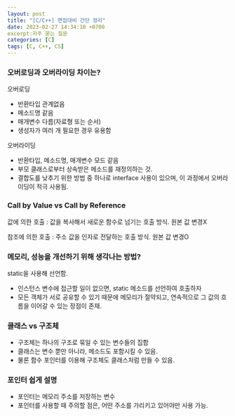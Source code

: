```yaml
---
layout: post
title: "[C/C++] 면접대비 간단 정리"
date: 2023-02-27 14:34:10 +0700
excerpt:자주 묻는 질문
categories: [C]
tags: [C, C++, CS]
---
```


### 오버로딩과 오버라이딩 차이는?

오버로딩

- 반환타입 관계없음
- 메소드명 같음
- 매개변수 다름(자료형 또는 순서)
- 생성자가 여러 개 필요한 경우 유용함

오버라이딩

- 반환타입, 메소드명, 매개변수 모드 같음
- 부모 클래스로부터 상속받은 메소드를 재정의하는 것.
- 결합도를 낮추기 위한 방법 중 하나로 interface 사용이 있으며, 이 과정에서 오버라이딩이 적극 사용됨.

### **Call by Value vs Call by Reference**

값에 의한 호출 : 값을 복사해서 새로운 함수로 넘기는 호출 방식. 원본 값 변경X

참조에 의한 호출 : 주소 값을 인자로 전달하는 호출 방식. 원본 값 변경O

### 메모리, 성능을 개선하기 위해 생각나는 방법?

static을 사용해 선언함.

- 인스턴스 변수에 접근할 일이 없으면, static 메소드를 선언하여 호출하자
- 모든 객체가 서로 공유할 수 있기 때문에 메모리가 절약되고, 연속적으로 그 값의 흐름을 이어갈 수 있는 장점이 존재.

### 클래스 vs 구조체

- 구조체는 하나의 구조로 묶일 수 있는 변수들의 집합
- 클래스는 변수 뿐만 아니라, 메소드도 포함시킬 수 있음.
- 물론 함수 포인터를 이용해 구조체도 클래스처럼 만들 수 있음.

### 포인터 쉽게 설명

- 포인터는 메모리 주소를 저장하는 변수
- 포인터를 사용할 때 주의할 점은, 어떤 주소를 가리키고 있어야만 사용 가능.
